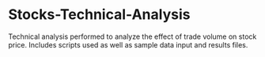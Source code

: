# Stocks-Technical-Analysis
Technical analysis performed to analyze the effect of trade volume on stock price. Includes scripts used as well as sample data input and results files.
